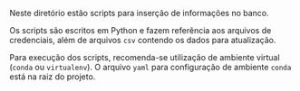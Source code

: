 
Neste diretório estão scripts para inserção de informações no banco.

Os scripts são escritos em Python e fazem referência aos arquivos de credenciais, além de arquivos `csv` contendo os dados para atualização.

Para execução dos scripts, recomenda-se utilização de ambiente virtual (`conda` ou `virtualenv`). O arquivo `yaml` para configuração de ambiente `conda` está na raiz do projeto.
